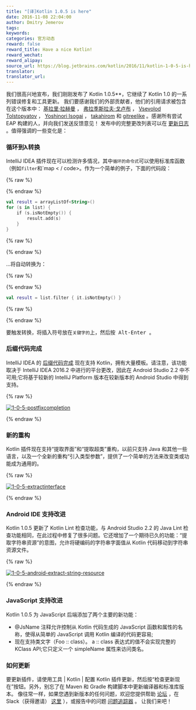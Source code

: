 ```yaml
---
title: "[译]Kotlin 1.0.5 is here"
date: 2016-11-08 22:04:00
author: Dmitry Jemerov
tags:
keywords:
categories: 官方动态
reward: false
reward_title: Have a nice Kotlin!
reward_wechat:
reward_alipay:
source_url: https://blog.jetbrains.com/kotlin/2016/11/kotlin-1-0-5-is-here/
translator:
translator_url:
---
```


我们很高兴地宣布，我们刚刚发布了 Kotlin 1.0.5**，它继续了 Kotlin 1.0 的一系列错误修复和工具更新。
我们要感谢我们的外部贡献者，他们的引用请求被包含在这个版本中： [基拉里·拉赫曼](https://github.com/cypressious) ， [弗拉季斯拉夫·戈卢布](https://github.com/ensirius) ， [Vsevolod Tolstopyatov](https://github.com/qwwdfsad) ， [Yoshinori Isogai](https://github.com/shiraji) ， [takahirom](https://github.com/takahirom) 和 [gitreelike](https://github.com/gitreelike) 。感谢所有尝试 EAP 构建的人，并向我们发送反馈意见！
发布中的完整更改列表可以在 [更新日志](https://github.com/JetBrains/kotlin/blob/1.0.5/ChangeLog.md) 。值得强调的一些变化是：
### 循环到λ转换

IntelliJ IDEA 插件现在可以检测许多情况，其中`循环的命令式`可以使用标准库函数（例如`filter`和`map < / code>。作为一个简单的例子，下面的代码段：

{% raw %}
<p></p>
{% endraw %}

```kotlin
val result = arrayListOf<String>()
for (s in list) {
    if (s.isNotEmpty()) {
        result.add(s)
    }
}
```

{% raw %}
<p></p>
{% endraw %}

...将自动转换为：

{% raw %}
<p></p>
{% endraw %}

```kotlin
val result = list.filter { it.isNotEmpty() }
```

{% raw %}
<p></p>
{% endraw %}

要触发转换，将插入符号放在`关键字的`上，然后按<kbd> Alt-Enter </kbd>。<br/>
<span id =“more-4350”> </span>
### 后缀代码完成

IntelliJ IDEA 的 [后缀代码完成](https://blog.jetbrains.com/idea/2014/03/postfix-completion/) 现在支持 Kotlin，拥有大量模板。请注意，该功能取决于 IntelliJ IDEA 2016.2 中进行的平台更改，因此在 Android Studio 2.2 中不可用;它将基于较新的 IntelliJ Platform 版本在较新版本的 Android Studio 中得到支持。

{% raw %}
<p><a href="https://i2.wp.com/blog.jetbrains.com/kotlin/files/2016/11/1.0.5-postfixCompletion.png?ssl=1" rel="attachment wp-att-4358"><img alt="1-0-5-postfixcompletion" class="alignnone size-full wp-image-4358" data-recalc-dims="1" src="https://i2.wp.com/blog.jetbrains.com/kotlin/files/2016/11/1.0.5-postfixCompletion.png?resize=640%2C465&amp;ssl=1"/></a></p>
{% endraw %}

### 新的重构

Kotlin 插件现在支持“提取界面”和“提取超类”重构，以前只支持 Java 和其他一些语言，以及一个全新的重构“引入类型参数”，提供了一个简单的方法来改变类或功能成为通用的。

{% raw %}
<p><a href="https://i2.wp.com/blog.jetbrains.com/kotlin/files/2016/11/1.0.5-extractInterface.png?ssl=1" rel="attachment wp-att-4359"><img alt="1-0-5-extractinterface" class="alignnone size-full wp-image-4359" data-recalc-dims="1" src="https://i2.wp.com/blog.jetbrains.com/kotlin/files/2016/11/1.0.5-extractInterface.png?resize=640%2C363&amp;ssl=1"/></a></p>
{% endraw %}

### Android IDE 支持改进

Kotlin 1.0.5 更新了 Kotlin Lint 检查功能，与 Android Studio 2.2 的 Java Lint 检查功能相同，在此过程中修复了很多问题。它还增加了一个期待已久的功能：“提取字符串资源”的意图，允许将硬编码的字符串字面值从 Kotlin 代码移动到字符串资源文件。

{% raw %}
<p><a href="https://i2.wp.com/blog.jetbrains.com/kotlin/files/2016/11/1.0.5-android-extract-string-resource.png?ssl=1" rel="attachment wp-att-4357"><img alt="1-0-5-android-extract-string-resource" class="alignnone size-full wp-image-4357" data-recalc-dims="1" src="https://i2.wp.com/blog.jetbrains.com/kotlin/files/2016/11/1.0.5-android-extract-string-resource.png?resize=640%2C188&amp;ssl=1"/></a></p>
{% endraw %}

### JavaScript 支持改进

Kotlin 1.0.5 为 JavaScript 后端添加了两个主要的新功能：

* @JsName 注释允许控制从 Kotlin 代码生成的 JavaScript 函数和属性的名称，使得从简单的 JavaScript 调用 Kotlin 编译的代码更容易;
* 现在支持类文字（Foo :: class）。 a :: class 表达式的值不会实现完整的 KClass API;它只定义一个 simpleName 属性来访问类名。

### 如何更新

要更新插件，请使用工具 | Kotlin | 配置 Kotlin 插件更新，然后按“检查更新现在”按钮。另外，别忘了在 Maven 和 Gradle 构建脚本中更新编译器和标准库版本。
像往常一样，如果您遇到新版本的任何问题，欢迎您提供帮助 [论坛](https://discuss.kotlinlang.org/) ，在 Slack（获得邀请） [这里](http://kotlinslackin.herokuapp.com/) ），或报告中的问题 [问题追踪器](https://youtrack.jetbrains.com/issues/KT) 。
让我们来吧！
